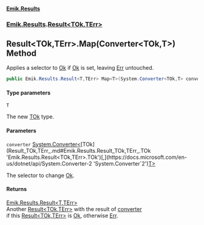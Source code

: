 #### [Emik.Results](index.md 'index')
### [Emik.Results](Emik.Results.md 'Emik.Results').[Result&lt;TOk,TErr&gt;](Result_TOk,TErr_.md 'Emik.Results.Result<TOk,TErr>')

## Result<TOk,TErr>.Map<T>(Converter<TOk,T>) Method

Applies a selector to [Ok](Result_TOk,TErr_.Ok.md 'Emik.Results.Result<TOk,TErr>.Ok') if [Ok](Result_TOk,TErr_.Ok.md 'Emik.Results.Result<TOk,TErr>.Ok') is set, leaving [Err](Result_TOk,TErr_.Err.md 'Emik.Results.Result<TOk,TErr>.Err') untouched.

```csharp
public Emik.Results.Result<T,TErr> Map<T>(System.Converter<TOk,T> converter);
```
#### Type parameters

<a name='Emik.Results.Result_TOk,TErr_.Map_T_(System.Converter_TOk,T_).T'></a>

`T`

The new [TOk](Result_TOk,TErr_.md#Emik.Results.Result_TOk,TErr_.TOk 'Emik.Results.Result<TOk,TErr>.TOk') type.
#### Parameters

<a name='Emik.Results.Result_TOk,TErr_.Map_T_(System.Converter_TOk,T_).converter'></a>

`converter` [System.Converter&lt;](https://docs.microsoft.com/en-us/dotnet/api/System.Converter-2 'System.Converter`2')[TOk](Result_TOk,TErr_.md#Emik.Results.Result_TOk,TErr_.TOk 'Emik.Results.Result<TOk,TErr>.TOk')[,](https://docs.microsoft.com/en-us/dotnet/api/System.Converter-2 'System.Converter`2')[T](Result_TOk,TErr_.Map.zK9M+KQf0tO8UUOKyJfHvg.md#Emik.Results.Result_TOk,TErr_.Map_T_(System.Converter_TOk,T_).T 'Emik.Results.Result<TOk,TErr>.Map<T>(System.Converter<TOk,T>).T')[&gt;](https://docs.microsoft.com/en-us/dotnet/api/System.Converter-2 'System.Converter`2')

The selector to change [Ok](Result_TOk,TErr_.Ok.md 'Emik.Results.Result<TOk,TErr>.Ok').

#### Returns
[Emik.Results.Result&lt;](Result_TOk,TErr_.md 'Emik.Results.Result<TOk,TErr>')[T](Result_TOk,TErr_.Map.zK9M+KQf0tO8UUOKyJfHvg.md#Emik.Results.Result_TOk,TErr_.Map_T_(System.Converter_TOk,T_).T 'Emik.Results.Result<TOk,TErr>.Map<T>(System.Converter<TOk,T>).T')[,](Result_TOk,TErr_.md 'Emik.Results.Result<TOk,TErr>')[TErr](Result_TOk,TErr_.md#Emik.Results.Result_TOk,TErr_.TErr 'Emik.Results.Result<TOk,TErr>.TErr')[&gt;](Result_TOk,TErr_.md 'Emik.Results.Result<TOk,TErr>')  
Another [Result&lt;TOk,TErr&gt;](Result_TOk,TErr_.md 'Emik.Results.Result<TOk,TErr>') with the result of [converter](Result_TOk,TErr_.Map.zK9M+KQf0tO8UUOKyJfHvg.md#Emik.Results.Result_TOk,TErr_.Map_T_(System.Converter_TOk,T_).converter 'Emik.Results.Result<TOk,TErr>.Map<T>(System.Converter<TOk,T>).converter')  
if this [Result&lt;TOk,TErr&gt;](Result_TOk,TErr_.md 'Emik.Results.Result<TOk,TErr>') is [Ok](Result_TOk,TErr_.Ok.md 'Emik.Results.Result<TOk,TErr>.Ok'), otherwise [Err](Result_TOk,TErr_.Err.md 'Emik.Results.Result<TOk,TErr>.Err').